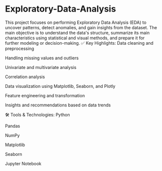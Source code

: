 # Exploratory-Data-Analysis
This project focuses on performing Exploratory Data Analysis (EDA) to uncover patterns, detect anomalies, and gain insights from the dataset. The main objective is to understand the data's structure, summarize its main characteristics using statistical and visual methods, and prepare it for further modeling or decision-making.
✅ Key Highlights:
Data cleaning and preprocessing

Handling missing values and outliers

Univariate and multivariate analysis

Correlation analysis

Data visualization using Matplotlib, Seaborn, and Plotly

Feature engineering and transformation

Insights and recommendations based on data trends

🛠 Tools & Technologies:
Python

Pandas

NumPy

Matplotlib

Seaborn

Jupyter Notebook

